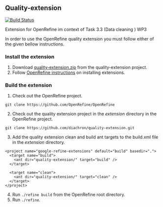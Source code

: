 ## Quality-extension
[![Build Status](https://travis-ci.org/diachron/quality-extension.svg?branch=master)](https://travis-ci.org/diachron/quality-extension)

Extension for OpenRefine im context of Task 3.3 (Data cleaning ) WP3

In order to use the OpenRefine quality extension you must follow either of the given bellow instructions.

### Install the extension
1. Download [quality-extension.zip](https://github.com/diachron/quality-extension/blob/master/quality-extension.zip) from the quality-extension project.
2. Follow [OpenRefine instructions](https://github.com/OpenRefine/OpenRefine/wiki/Installing-Extensions) on installing extensions.

### Build the extension
1. Check out the OpenRefine project.

  ```
  git clone https://github.com/OpenRefine/OpenRefine
  ```
2. Check out the quality extension project in the *extension* directory in the OpenRefine project.

  ```
  git clone https://github.com/diachron/quality-extension.git
  ```
3. Add the quality extension clean and build ant targets to the build.xml file in the *extension* directory.

  ```
  <project name="google-refine-extensions" default="build" basedir=".">
    <target name="build">
      <ant dir="quality-extension/" target="build" />
    </target>

    <target name="clean">
      <ant dir="quality-extension/" target="clean" />
    </target>
  </project>
  ```
4. Run ```./refine build``` from the OpenRefine root directory.
5. Run ```./refine```. 
